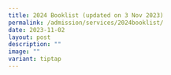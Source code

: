 ```yaml
---
title: 2024 Booklist (updated on 3 Nov 2023)
permalink: /admission/services/2024booklist/
date: 2023-11-02
layout: post
description: ""
image: ""
variant: tiptap
---
```

